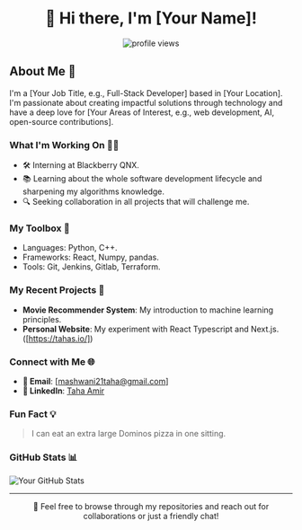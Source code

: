 <h1 align="center">👋 Hi there, I'm [Your Name]!</h1>

<p align="center">
  <img src="https://komarev.com/ghpvc/?username=your-github-username&color=blueviolet" alt="profile views">
  <!-- You can add more badges from https://shields.io/ -->
</p>

## About Me 🌟

I'm a [Your Job Title, e.g., Full-Stack Developer] based in [Your Location]. I'm passionate about creating impactful solutions through technology and have a deep love for [Your Areas of Interest, e.g., web development, AI, open-source contributions].

### What I'm Working On 👨‍💻

- 🛠 Interning at Blackberry QNX.
- 📚 Learning about the whole software development lifecycle and sharpening my algorithms knowledge.
- 🔍 Seeking collaboration in all projects that will challenge me.

### My Toolbox 🧰


- Languages: Python, C++.
- Frameworks: React, Numpy, pandas.
- Tools: Git, Jenkins, Gitlab, Terraform.


### My Recent Projects 🚀

- **Movie Recommender System**: My introduction to machine learning principles.
- **Personal Website**: My experiment with React Typescript and Next.js. ([https://tahas.io/])

### Connect with Me 🌐

- **📧 Email**: [mashwani21taha@gmail.com]
- **💼 LinkedIn**: [Taha Amir](https://www.linkedin.com/in/mashwanit/)

### Fun Fact 💡

> I can eat an extra large Dominos pizza in one sitting.

### GitHub Stats 📊

![Your GitHub Stats](https://github-readme-stats.vercel.app/api?username=mashwaniT&show_icons=true&theme=radical)

---

<p align="center">💬 Feel free to browse through my repositories and reach out for collaborations or just a friendly chat!</p>

